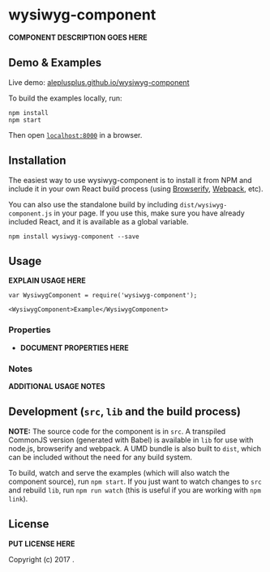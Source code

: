 # wysiwyg-component

__COMPONENT DESCRIPTION GOES HERE__


## Demo & Examples

Live demo: [aleplusplus.github.io/wysiwyg-component](http://aleplusplus.github.io/wysiwyg-component/)

To build the examples locally, run:

```
npm install
npm start
```

Then open [`localhost:8000`](http://localhost:8000) in a browser.


## Installation

The easiest way to use wysiwyg-component is to install it from NPM and include it in your own React build process (using [Browserify](http://browserify.org), [Webpack](http://webpack.github.io/), etc).

You can also use the standalone build by including `dist/wysiwyg-component.js` in your page. If you use this, make sure you have already included React, and it is available as a global variable.

```
npm install wysiwyg-component --save
```


## Usage

__EXPLAIN USAGE HERE__

```
var WysiwygComponent = require('wysiwyg-component');

<WysiwygComponent>Example</WysiwygComponent>
```

### Properties

* __DOCUMENT PROPERTIES HERE__

### Notes

__ADDITIONAL USAGE NOTES__


## Development (`src`, `lib` and the build process)

**NOTE:** The source code for the component is in `src`. A transpiled CommonJS version (generated with Babel) is available in `lib` for use with node.js, browserify and webpack. A UMD bundle is also built to `dist`, which can be included without the need for any build system.

To build, watch and serve the examples (which will also watch the component source), run `npm start`. If you just want to watch changes to `src` and rebuild `lib`, run `npm run watch` (this is useful if you are working with `npm link`).

## License

__PUT LICENSE HERE__

Copyright (c) 2017 .
